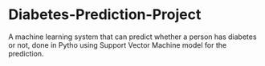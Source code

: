 # Diabetes-Prediction-Project
A machine learning system that can predict whether a person has diabetes or not, done in Pytho using  Support Vector Machine model for the prediction.
